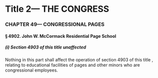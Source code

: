 
# Title 2— THE CONGRESS
### CHAPTER 49— CONGRESSIONAL PAGES
#### § 4902. John W. McCormack Residential Page School
##### (i) Section 4903 of this title unaffected

Nothing in this part shall affect the operation of section 4903 of this title , relating to educational facilities of pages and other minors who are congressional employees.
